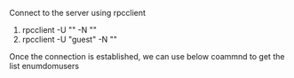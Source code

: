 
Connect to the server using rpcclient 

1) rpcclient -U "" -N "<IP address>"
2) rpcclient -U "guest" -N "<IP address>"

Once the connection is established, we can use below coammnd to get the list 
  enumdomusers
